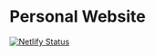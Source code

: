# Personal Website

[![Netlify Status](https://api.netlify.com/api/v1/badges/69f10f75-5146-433a-8813-bbf88797db7d/deploy-status)](https://app.netlify.com/sites/nomz/deploys)
